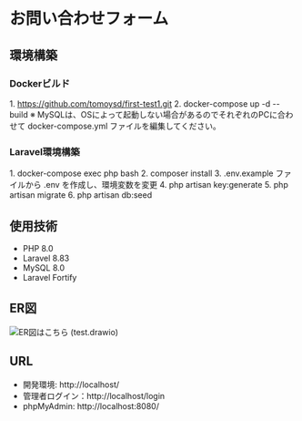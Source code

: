 # お問い合わせフォーム

## 環境構築

### Dockerビルド　
1\. https://github.com/tomoysd/first-test1.git 
2\. docker-compose up -d --build 
※ MySQLは、OSによって起動しない場合があるのでそれぞれのPCに合わせて docker-compose.yml ファイルを編集してください。




### Laravel環境構築 
1\. docker-compose exec php bash 
2\. composer install 
3\. .env.example ファイルから .env を作成し、環境変数を変更 
4\. php artisan key:generate 
5\. php artisan migrate 
6\. php artisan db:seed



## 使用技術 
- PHP 8.0
- Laravel 8.83
- MySQL 8.0
- Laravel Fortify





## ER図

![ER図はこちら (test.drawio)](test.png)


## URL 
- 開発環境: http://localhost/ 
- 管理者ログイン：http://localhost/login 
- phpMyAdmin: http://localhost:8080/ 

